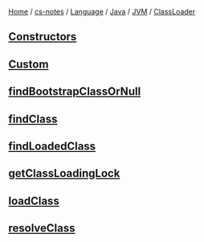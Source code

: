 [Home](https://mengxianbin.github.io) /
[cs-notes](https://mengxianbin.github.io/cs-notes/content) /
[Language](https://mengxianbin.github.io/cs-notes/content/Language) /
[Java](https://mengxianbin.github.io/cs-notes/content/Language/Java) /
[JVM](https://mengxianbin.github.io/cs-notes/content/Language/Java/JVM) /
[ClassLoader](https://mengxianbin.github.io/cs-notes/content/Language/Java/JVM/ClassLoader)

## [Constructors](https://mengxianbin.github.io/cs-notes/content/Language/Java/JVM/ClassLoader/Constructors)

## [Custom](https://mengxianbin.github.io/cs-notes/content/Language/Java/JVM/ClassLoader/Custom)

## [findBootstrapClassOrNull](https://mengxianbin.github.io/cs-notes/content/Language/Java/JVM/ClassLoader/findBootstrapClassOrNull)

## [findClass](https://mengxianbin.github.io/cs-notes/content/Language/Java/JVM/ClassLoader/findClass)

## [findLoadedClass](https://mengxianbin.github.io/cs-notes/content/Language/Java/JVM/ClassLoader/findLoadedClass)

## [getClassLoadingLock](https://mengxianbin.github.io/cs-notes/content/Language/Java/JVM/ClassLoader/getClassLoadingLock)

## [loadClass](https://mengxianbin.github.io/cs-notes/content/Language/Java/JVM/ClassLoader/loadClass)

## [resolveClass](https://mengxianbin.github.io/cs-notes/content/Language/Java/JVM/ClassLoader/resolveClass)

